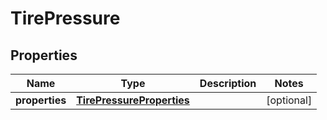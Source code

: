 # TirePressure

## Properties
Name | Type | Description | Notes
------------ | ------------- | ------------- | -------------
**properties** | [**TirePressureProperties**](TirePressureProperties.md) |  |  [optional]
